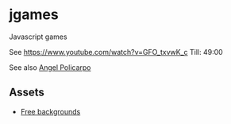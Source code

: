 # jgames
Javascript games

See https://www.youtube.com/watch?v=GFO_txvwK_c 
Till: 49:00

See also [Angel Policarpo](https://github.com/AngelPolicarpo/FCC-GameDev-Course)

## Assets
- [Free backgrounds](https://bevouliin.com/category/free_game_asset/)

